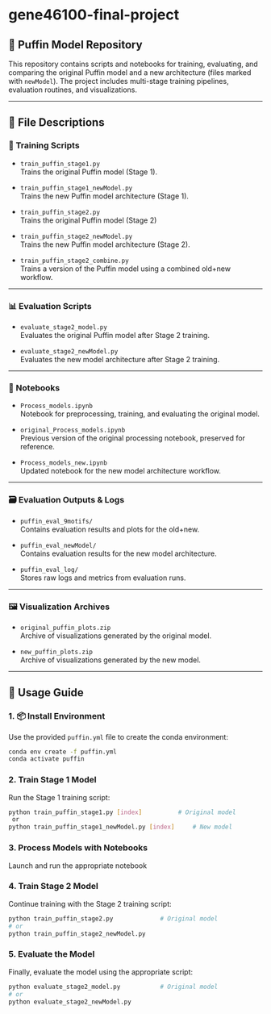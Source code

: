 # gene46100-final-project

## 🧬 Puffin Model Repository

This repository contains scripts and notebooks for training, evaluating, and comparing the original Puffin model and a new architecture (files marked with `newModel`). The project includes multi-stage training pipelines, evaluation routines, and visualizations.

---

## 📁 File Descriptions

### 🔧 Training Scripts

- `train_puffin_stage1.py`  
  Trains the original Puffin model (Stage 1).

- `train_puffin_stage1_newModel.py`  
  Trains the new Puffin model architecture (Stage 1).

- `train_puffin_stage2.py`  
  Trains the original Puffin model (Stage 2)

- `train_puffin_stage2_newModel.py`  
  Trains the new Puffin model architecture (Stage 2).

- `train_puffin_stage2_combine.py`  
  Trains a version of the Puffin model using a combined old+new workflow.

---

### 📊 Evaluation Scripts

- `evaluate_stage2_model.py`  
  Evaluates the original Puffin model after Stage 2 training.

- `evaluate_stage2_newModel.py`  
  Evaluates the new model architecture after Stage 2 training.

---

### 📓 Notebooks

- `Process_models.ipynb`  
  Notebook for preprocessing, training, and evaluating the original model.

- `original_Process_models.ipynb`  
  Previous version of the original processing notebook, preserved for reference.

- `Process_models_new.ipynb`  
  Updated notebook for the new model architecture workflow.

---

### 🗃️ Evaluation Outputs & Logs

- `puffin_eval_9motifs/`  
  Contains evaluation results and plots for the old+new.

- `puffin_eval_newModel/`  
  Contains evaluation results for the new model architecture.

- `puffin_eval_log/`  
  Stores raw logs and metrics from evaluation runs.

---

### 🖼️ Visualization Archives

- `original_puffin_plots.zip`  
  Archive of visualizations generated by the original model.

- `new_puffin_plots.zip`  
  Archive of visualizations generated by the new model.

---

## 🚀 Usage Guide

### 1. 📦 Install Environment

Use the provided `puffin.yml` file to create the conda environment:

```bash
conda env create -f puffin.yml
conda activate puffin
```

### 2. Train Stage 1 Model
Run the Stage 1 training script:
```bash
python train_puffin_stage1.py [index]          # Original model
 or
python train_puffin_stage1_newModel.py [index]     # New model
```
### 3. Process Models with Notebooks
Launch and run the appropriate notebook

### 4. Train Stage 2 Model
Continue training with the Stage 2 training script:
```bash
python train_puffin_stage2.py             # Original model
# or
python train_puffin_stage2_newModel.py 
```
### 5. Evaluate the Model
Finally, evaluate the model using the appropriate script:
```bash
python evaluate_stage2_model.py           # Original model
# or
python evaluate_stage2_newModel.py  
```
